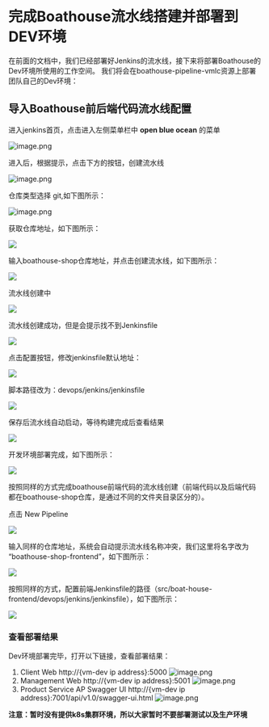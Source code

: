 # 完成Boathouse流水线搭建并部署到DEV环境

在前面的文档中，我们已经部署好Jenkins的流水线，接下来将部署Boathouse的Dev环境所使用的工作空间。
我们将会在boathouse-pipeline-vmlc资源上部署团队自己的Dev环境：


## 导入Boathouse前后端代码流水线配置

进入jenkins首页，点击进入左侧菜单栏中 **open blue ocean** 的菜单

![image.png](.attachments/image-36a3e741-2840-4470-a045-2a00503ad262.png)

进入后，根据提示，点击下方的按钮，创建流水线

![image.png](.attachments/image-b33842d4-c08a-49c5-8621-c1560d31492a.png)

仓库类型选择 git,如下图所示：

![image.png](.attachments/jenkins01.png)

获取仓库地址，如下图所示：

![](images/20221026151816.png)  

输入boathouse-shop仓库地址，并点击创建流水线，如下图所示：

![](images/20221026152205.png)  

流水线创建中

![](images/20221026152241.png)  

流水线创建成功，但是会提示找不到Jenkinsfile

![](images/20221026152313.png)  

点击配置按钮，修改jenkinsfile默认地址：

![](images/20221026152341.png)  

脚本路径改为：devops/jenkins/jenkinsfile

![](images/20221026152430.png)  

保存后流水线自动启动，等待构建完成后查看结果

![](images/20221026152531.png)  

开发环境部署完成，如下图所示：

![](images/20221026153257.png)  

按照同样的方式完成boathouse前端代码的流水线创建（前端代码以及后端代码都在boathouse-shop仓库，是通过不同的文件夹目录区分的）。

点击 New Pipeline

![](images/20221026152736.png)  

输入同样的仓库地址，系统会自动提示流水线名称冲突，我们这里将名字改为 “boathouse-shop-frontend”，如下图所示：

![](images/20221026152911.png)  

按照同样的方式，配置前端Jenkinsfile的路径（src/boat-house-frontend/devops/jenkins/jenkinsfile），如下图所示：

![](images/20221026153128.png)  


### 查看部署结果

Dev环境部署完毕，打开以下链接，查看部署结果：
1. Client Web 
http://{vm-dev ip address}:5000
![image.png](images/teamguide-cd-12.png)
1. Management Web
http://{vm-dev ip address}:5001
![image.png](images/teamguide-cd-13.png)
1. Product Service AP Swagger UI
http://{vm-dev ip address}:7001/api/v1.0/swagger-ui.html
![image.png](images/teamguide-cd-14.png)

**注意：暂时没有提供k8s集群环境，所以大家暂时不要部署测试以及生产环境**
